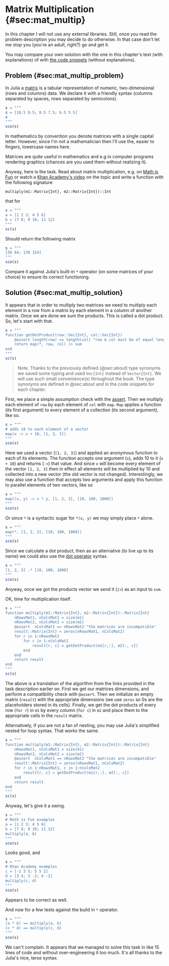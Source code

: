 # Matrix Multiplication {#sec:mat_multip}

In this chapter I will not use any external libraries. Still, once you read the
problem description you may decide to do otherwise. In that case don't let me
stop you (you're an adult, right?) go and get it.

You may compare your own solution with the one in this chapter's text (with
explanations) of with [the code
snippets](https://github.com/b-lukaszuk/BS_wJ_eng/tree/main/code_snippets/matrix_multiplication)
(without explanations).

## Problem {#sec:mat_multip_problem}

In Julia a
[matrix](https://b-lukaszuk.github.io/RJ_BS_eng/julia_language_variables.html#sec:julia_arrays)
is a tabular representation of numeric, two-dimensional (rows and columns)
data. We declare it with a friendly syntax (columns separated by spaces, rows
separated by semicolons).

```jl
s = """
A = [10.5 9.5; 8.5 7.5; 6.5 5.5]
A
"""
sco(s)
```

In mathematics by convention you denote matrices with a single capital letter.
However, since I'm not a mathematician then I'll use the, easier to fingers,
lowercase names here.

Matrices are quite useful in mathematics and e.g in
computer programs rendering graphics (chances are you used them without
realizing it).

Anyway, here is the task. Read about matrix multiplication, e.g. on [Math is
Fun](https://www.mathsisfun.com/algebra/matrix-multiplying.html) or watch a
[Khan Academy's video](https://www.youtube.com/watch?v=OMA2Mwo0aZg) on the topic
and write a function with the following signature

```
multiply(m1::Matrix{Int}, m2::Matrix{Int})::Int
```

that for

```jl
s = """
a = [1 2 3; 4 5 6]
b = [7 8; 9 10; 11 12]
"""
sc(s)
```

Should return the following matrix

```jl
s = """
[58 64; 139 154]
"""
sco(s)
```

Compare it against Julia's built-in `*` operator (on some matrices of your
choice) to ensure its correct functioning.

## Solution {#sec:mat_multip_solution}

It appears that in order to multiply two matrices we need to multiply each
element in a row from a matrix by each element in a column of another
matrix. Once we are done we sum the products. This is called a dot product. So,
let's start with that.

```jl
s = """
function getDotProduct(row::Vec{Int}, col::Vec{Int})
    @assert length(row) == length(col) "row & col must be of equal length"
    return map(*, row, col) |> sum
end
"""
sc(s)
```

> Note. Thanks to the previously defined (@sec:about) type synonyms we saved
> some typing and used `Vec{Int}` instead of `Vector{Int}`. We will use such
> small convenience(s) throughout the book. The type synonyms are defined in
> @sec:about and in the code snippets for each chapter.

First, we place a simple assumption check with the
[assert](https://docs.julialang.org/en/v1/base/base/#Base.@assert). Then we
multiply each element of `row` by each element of `col` with `map`. `Map`
applies a function (its first argument) to every element of a collection (its
second argument), like so.

```jl
s = """
# adds 10 to each element of a vector
map(x -> x + 10, [1, 2, 3])
"""
sco(s)
```

Here we used a vector (`[1, 2, 3]`) and applied an anonymous function to each of
its elements. The function accepts one argument (`x`), adds 10 to it (`x + 10`)
and returns (`->`) that value. And since `x` will become every element of the
vector `[1, 2, 3]` then in effect all elements will be multiplied by 10 and
collected into a new vector (the old vector is not changed). Interestingly, we
may also use a function that accepts two arguments and apply this function to
parallel elements of two vectors, like so

```jl
s = """
map((x, y) -> x * y, [1, 2, 3], [10, 100, 1000])
"""
sco(s)
```

Or since `*` is a syntactic sugar for `*(x, y)` we may simply place `*` alone.

```jl
s = """
map(*, [1, 2, 3], [10, 100, 1000])
"""
sco(s)
```

Since we calculate a dot product, then as an alternative (to live up to its
name) we could also use the [dot
operator](https://b-lukaszuk.github.io/RJ_BS_eng/julia_language_repetition.html#sec:julia_language_dot_functions)
syntax.

```jl
s = """
[1, 2, 3] .* [10, 100, 1000]
"""
sco(s)
```

Anyway, once we got the products vector we send it (`|>`) as an input to `sum`.

OK, time for multiplication itself.

```jl
s = """
function multiply(m1::Matrix{Int}, m2::Matrix{Int})::Matrix{Int}
    nRowsMat1, nColsMat1 = size(m1)
    nRowsMat2, nColsMat2 = size(m2)
    @assert  nColsMat1 == nRowsMat2 "the matrices are incompatible"
    result::Matrix{Int} = zeros(nRowsMat1, nColsMat2)
    for r in 1:nRowsMat1
        for c in 1:nColsMat2
            result[r, c] = getDotProduct(m1[r,:], m2[:, c])
        end
    end
    return result
end
"""
sc(s)
```

The above is a translation of the algorithm from the links provided in the task
description earlier on. First we get our matrices dimensions, and perform a
compatibility check with `@assert`. Then we initialize an empty matrix
(`result`) with the appropriate dimensions (we use `zeros` so 0s are the
placeholders stored in its cells). Finally, we get the dot products of every row
(`for r`) in `m1` by every column (`for c`) in `m2` and place them to the
appropriate cells in the `result` matrix.

Alternatively, if you are not a fan of nesting, you may use Julia's simplified
nested for loop syntax. That works the same.

```jl
s = """
function multiply(m1::Matrix{Int}, m2::Matrix{Int})::Matrix{Int}
    nRowsMat1, nColsMat1 = size(m1)
    nRowsMat2, nColsMat2 = size(m2)
    @assert  nColsMat1 == nRowsMat2 "the matrices are incompatible"
    result::Matrix{Int} = zeros(nRowsMat1, nColsMat2)
    for r in 1:nRowsMat1, c in 1:nColsMat2
        result[r, c] = getDotProduct(m1[r,:], m2[:, c])
    end
    return result
end
"""
sc(s)
```

Anyway, let's give it a swing.

```jl
s = """
# Math is Fun examples
a = [1 2 3; 4 5 6]
b = [7 8; 9 10; 11 12]
multiply(a, b)
"""
sco(s)
```

Looks good, and

```jl
s = """
# Khan Academy examples
c = [-1 3 5; 5 5 2]
d = [3 4; 3 -2; 4 -2]
multiply(c, d)
"""
sco(s)
```

Appears to be correct as well.

And now for a few tests against the build in `*` operator.

```jl
s = """
(a * b) == multiply(a, b)
(c * d) == multiply(c, d)
"""
sco(s)
```

We can't complain. It appears that we managed to solve this task in like 15
lines of code and without over-engineering it too much. It's all thanks to the
Julia's nice, terse syntax.
